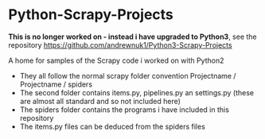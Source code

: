 # Python-Scrapy-Projects

**This is no longer worked on - instead i have upgraded to Python3**, see the repository https://github.com/andrewnuk1/Python3-Scrapy-Projects

A home for samples of the Scrapy code i worked on with Python2
- They all follow the normal scrapy folder convention Projectname / Projectname / spiders
- The second folder contains items.py, pipelines.py an settings.py (these are almost all standard and so not included here)
- The spiders folder contains the programs i have included in this repository
- The items.py files can be deduced from the spiders files

